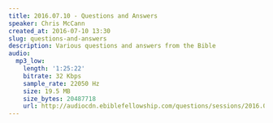 ```yaml
---
title: 2016.07.10 - Questions and Answers
speaker: Chris McCann
created_at: 2016-07-10 13:30
slug: questions-and-answers
description: Various questions and answers from the Bible
audio:
  mp3_low:
    length: '1:25:22'
    bitrate: 32 Kbps
    sample_rate: 22050 Hz
    size: 19.5 MB
    size_bytes: 20487718
    url: http://audiocdn.ebiblefellowship.com/questions/sessions/2016.07.10_McCann_-_Questions_and_Answers.mp3
---
```

